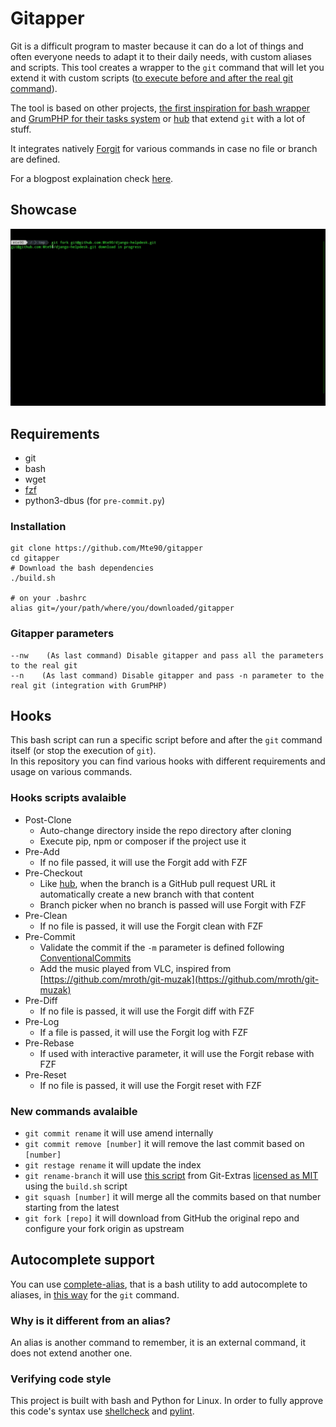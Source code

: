 # Gitapper

Git is a difficult program to master because it can do a lot of things and often everyone needs to adapt it to their daily needs, with custom aliases and scripts.
This tool creates a wrapper to the `git` command that will let you extend it with custom scripts ([to execute before and after the real git command](#hooks-scripts-avalaible)).

The tool is based on other projects, [the first inspiration for bash wrapper](https://gist.github.com/mmueller/7286919) and [GrumPHP for their tasks system](https://github.com/phpro/grumphp) or [hub](https://hub.github.com/) that extend `git` with a lot of stuff.

It integrates natively [Forgit](https://github.com/wfxr/forgit) for various commands in case no file or branch are defined.

For a blogpost explaination check [here](https://daniele.tech/2021/09/gitapper-or-a-way-to-extend-git-without-alias-or-custom-scripts/).

## Showcase
![Show gif here](https://github.com/Mte90/gitapper/blob/master/showcase_gitapper.gif?raw=true)

## Requirements

* git
* bash
* wget
* [fzf](https://github.com/junegunn/fzf)
* python3-dbus (for `pre-commit.py`)

### Installation

```
git clone https://github.com/Mte90/gitapper
cd gitapper
# Download the bash dependencies
./build.sh

# on your .bashrc
alias git=/your/path/where/you/downloaded/gitapper
```

### Gitapper parameters

```
--nw    (As last command) Disable gitapper and pass all the parameters to the real git
--n    (As last command) Disable gitapper and pass -n parameter to the real git (integration with GrumPHP)
```

## Hooks

This bash script can run a specific script before and after the `git` command itself (or stop the execution of `git`).  
In this repository you can find various hooks with different requirements and usage on various commands.

### Hooks scripts avalaible

* Post-Clone
  * Auto-change directory inside the repo directory after cloning
  * Execute pip, npm or composer if the project use it
* Pre-Add
  * If no file passed, it will use the Forgit add with FZF
* Pre-Checkout
  * Like [hub](https://hub.github.com/), when the branch is a GitHub pull request URL it automatically create a new branch with that content
  * Branch picker when no branch is passed will use Forgit with FZF
* Pre-Clean
  * If no file is passed, it will use the Forgit clean with FZF
* Pre-Commit
  * Validate the commit if the `-m` parameter is defined following [ConventionalCommits](https://www.conventionalcommits.org/en/v1.0.0)
  * Add the music played from VLC, inspired from [https://github.com/mroth/git-muzak](https://github.com/mroth/git-muzak)
* Pre-Diff
  * If no file is passed, it will use the Forgit diff with FZF
* Pre-Log
  * If a file is passed, it will use the Forgit log with FZF
* Pre-Rebase
  * If used with interactive parameter, it will use the Forgit rebase with FZF
* Pre-Reset
  * If no file is passed, it will use the Forgit reset with FZF

### New commands avalaible

* `git commit rename` it will use amend internally
* `git commit remove [number]` it will remove the last commit based on `[number]`
* `git restage rename` it will update the index
* `git rename-branch` it will use [this script](https://github.com/tj/git-extras/blob/master/bin/git-rename-branch) from Git-Extras [licensed as MIT](https://github.com/tj/git-extras/blob/master/LICENSE) using the `build.sh` script
* `git squash [number]` it will merge all the commits based on that number starting from the latest
* `git fork [repo]` it will download from GitHub the original repo and configure your fork origin as upstream

## Autocomplete support

You can use [complete-alias](https://github.com/cykerway/complete-alias), that is a bash utility to add autocomplete to aliases, in [this way](https://github.com/Mte90/dotfiles/commit/8ace8602bb8d34f9e48cfd0220c1e3a6b3d5bee0) for the `git` command.

### Why is it different from an alias?

An alias is another command to remember, it is an external command, it does not extend another one.


### Verifying code style

This project is built with bash and Python for Linux. In order to fully approve this code's syntax use [shellcheck](https://github.com/koalaman/shellcheck) and [pylint](https://pypi.org/project/pylint/).
